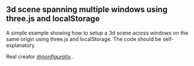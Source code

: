 ## 3d scene spanning multiple windows using three.js and localStorage

A simple example showing how to setup a 3d scene across windows on the same origin using three.js and localStorage. The code should be self-explanatory

Real creator [@_nonfigurativ_](https://twitter.com/_nonfigurativ_)..

